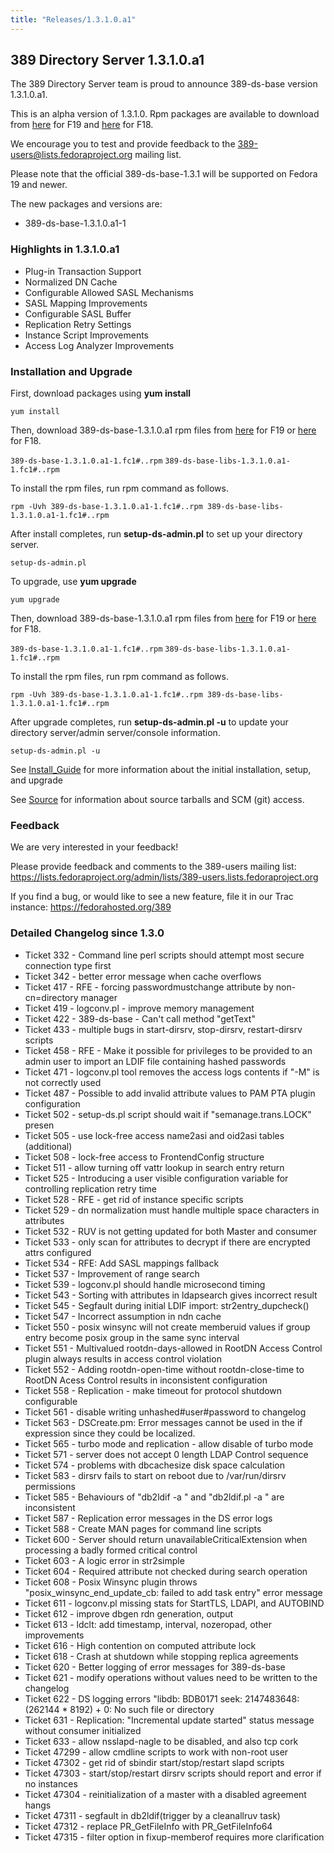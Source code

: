 ```yaml
---
title: "Releases/1.3.1.0.a1"
---
```

389 Directory Server 1.3.1.0.a1
-------------------------------

The 389 Directory Server team is proud to announce 389-ds-base version 1.3.1.0.a1.

This is an alpha version of 1.3.1.0. Rpm packages are available to download from [here](http://koji.fedoraproject.org/koji/taskinfo?taskID=5243486) for F19 and [here](http://koji.fedoraproject.org/koji/taskinfo?taskID=5243528) for F18.

We encourage you to test and provide feedback to the 389-users@lists.fedoraproject.org mailing list.

Please note that the official 389-ds-base-1.3.1 will be supported on Fedora 19 and newer.

The new packages and versions are:

-   389-ds-base-1.3.1.0.a1-1

### Highlights in 1.3.1.0.a1

-   Plug-in Transaction Support
-   Normalized DN Cache
-   Configurable Allowed SASL Mechanisms
-   SASL Mapping Improvements
-   Configurable SASL Buffer
-   Replication Retry Settings
-   Instance Script Improvements
-   Access Log Analyzer Improvements

### Installation and Upgrade

First, download packages using **yum install**

`yum install`

Then, download 389-ds-base-1.3.1.0.a1 rpm files from [here](http://koji.fedoraproject.org/koji/taskinfo?taskID=5243486) for F19 or [here](http://koji.fedoraproject.org/koji/taskinfo?taskID=5243528) for F18.

`389-ds-base-1.3.1.0.a1-1.fc1#.`<arch>`.rpm`
`389-ds-base-libs-1.3.1.0.a1-1.fc1#.`<arch>`.rpm`

To install the rpm files, run rpm command as follows.

`rpm -Uvh 389-ds-base-1.3.1.0.a1-1.fc1#.`<arch>`.rpm 389-ds-base-libs-1.3.1.0.a1-1.fc1#.`<arch>`.rpm`

After install completes, run **setup-ds-admin.pl** to set up your directory server.

`setup-ds-admin.pl`

To upgrade, use **yum upgrade**

`yum upgrade`

Then, download 389-ds-base-1.3.1.0.a1 rpm files from [here](http://koji.fedoraproject.org/koji/taskinfo?taskID=5243486) for F19 or [here](http://koji.fedoraproject.org/koji/taskinfo?taskID=5243528) for F18.

`389-ds-base-1.3.1.0.a1-1.fc1#.`<arch>`.rpm`
`389-ds-base-libs-1.3.1.0.a1-1.fc1#.`<arch>`.rpm`

To install the rpm files, run rpm command as follows.

`rpm -Uvh 389-ds-base-1.3.1.0.a1-1.fc1#.`<arch>`.rpm 389-ds-base-libs-1.3.1.0.a1-1.fc1#.`<arch>`.rpm`

After upgrade completes, run **setup-ds-admin.pl -u** to update your directory server/admin server/console information.

`setup-ds-admin.pl -u`

See [Install\_Guide](../legacy/install-guide.html) for more information about the initial installation, setup, and upgrade

See [Source](../development/source.html) for information about source tarballs and SCM (git) access.

### Feedback

We are very interested in your feedback!

Please provide feedback and comments to the 389-users mailing list: <https://lists.fedoraproject.org/admin/lists/389-users.lists.fedoraproject.org>

If you find a bug, or would like to see a new feature, file it in our Trac instance: <https://fedorahosted.org/389>

### Detailed Changelog since 1.3.0

-   Ticket 332 - Command line perl scripts should attempt most secure connection type first
-   Ticket 342 - better error message when cache overflows
-   Ticket 417 - RFE - forcing passwordmustchange attribute by non-cn=directory manager
-   Ticket 419 - logconv.pl - improve memory management
-   Ticket 422 - 389-ds-base - Can't call method "getText"
-   Ticket 433 - multiple bugs in start-dirsrv, stop-dirsrv, restart-dirsrv scripts
-   Ticket 458 - RFE - Make it possible for privileges to be provided to an admin user to import an LDIF file containing hashed passwords
-   Ticket 471 - logconv.pl tool removes the access logs contents if "-M" is not correctly used
-   Ticket 487 - Possible to add invalid attribute values to PAM PTA plugin configuration
-   Ticket 502 - setup-ds.pl script should wait if "semanage.trans.LOCK" presen
-   Ticket 505 - use lock-free access name2asi and oid2asi tables (additional)
-   Ticket 508 - lock-free access to FrontendConfig structure
-   Ticket 511 - allow turning off vattr lookup in search entry return
-   Ticket 525 - Introducing a user visible configuration variable for controlling replication retry time
-   Ticket 528 - RFE - get rid of instance specific scripts
-   Ticket 529 - dn normalization must handle multiple space characters in attributes
-   Ticket 532 - RUV is not getting updated for both Master and consumer
-   Ticket 533 - only scan for attributes to decrypt if there are encrypted attrs configured
-   Ticket 534 - RFE: Add SASL mappings fallback
-   Ticket 537 - Improvement of range search
-   Ticket 539 - logconv.pl should handle microsecond timing
-   Ticket 543 - Sorting with attributes in ldapsearch gives incorrect result
-   Ticket 545 - Segfault during initial LDIF import: str2entry\_dupcheck()
-   Ticket 547 - Incorrect assumption in ndn cache
-   Ticket 550 - posix winsync will not create memberuid values if group entry become posix group in the same sync interval
-   Ticket 551 - Multivalued rootdn-days-allowed in RootDN Access Control plugin always results in access control violation
-   Ticket 552 - Adding rootdn-open-time without rootdn-close-time to RootDN Acess Control results in inconsistent configuration
-   Ticket 558 - Replication - make timeout for protocol shutdown configurable
-   Ticket 561 - disable writing unhashed\#user\#password to changelog
-   Ticket 563 - DSCreate.pm: Error messages cannot be used in the if expression since they could be localized.
-   Ticket 565 - turbo mode and replication - allow disable of turbo mode
-   Ticket 571 - server does not accept 0 length LDAP Control sequence
-   Ticket 574 - problems with dbcachesize disk space calculation
-   Ticket 583 - dirsrv fails to start on reboot due to /var/run/dirsrv permissions
-   Ticket 585 - Behaviours of "db2ldif -a <filename>" and "db2ldif.pl -a <filename>" are inconsistent
-   Ticket 587 - Replication error messages in the DS error logs
-   Ticket 588 - Create MAN pages for command line scripts
-   Ticket 600 - Server should return unavailableCriticalExtension when processing a badly formed critical control
-   Ticket 603 - A logic error in str2simple
-   Ticket 604 - Required attribute not checked during search operation
-   Ticket 608 - Posix Winsync plugin throws "posix\_winsync\_end\_update\_cb: failed to add task entry" error message
-   Ticket 611 - logconv.pl missing stats for StartTLS, LDAPI, and AUTOBIND
-   Ticket 612 - improve dbgen rdn generation, output
-   Ticket 613 - ldclt: add timestamp, interval, nozeropad, other improvements
-   Ticket 616 - High contention on computed attribute lock
-   Ticket 618 - Crash at shutdown while stopping replica agreements
-   Ticket 620 - Better logging of error messages for 389-ds-base
-   Ticket 621 - modify operations without values need to be written to the changelog
-   Ticket 622 - DS logging errors "libdb: BDB0171 seek: 2147483648: (262144 \* 8192) + 0: No such file or directory
-   Ticket 631 - Replication: "Incremental update started" status message without consumer initialized
-   Ticket 633 - allow nsslapd-nagle to be disabled, and also tcp cork
-   Ticket 47299 - allow cmdline scripts to work with non-root user
-   Ticket 47302 - get rid of sbindir start/stop/restart slapd scripts
-   Ticket 47303 - start/stop/restart dirsrv scripts should report and error if no instances
-   Ticket 47304 - reinitialization of a master with a disabled agreement hangs
-   Ticket 47311 - segfault in db2ldif(trigger by a cleanallruv task)
-   Ticket 47312 - replace PR\_GetFileInfo with PR\_GetFileInfo64
-   Ticket 47315 - filter option in fixup-memberof requires more clarification

